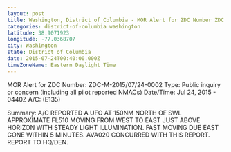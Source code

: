 ```yaml
---
layout: post
title: Washington, District of Columbia - MOR Alert for ZDC Number ZDC M 2015 07 24 0002 Type Public inquiry or
categories: district-of-columbia washington
latitude: 38.9071923
longitude: -77.0368707
city: Washington
state: District of Columbia
date: 2015-07-24T00:40:00.000Z
timeZoneName: Eastern Daylight Time
---
```


MOR Alert for ZDC
Number: ZDC-M-2015/07/24-0002
Type: Public inquiry or concern (including all pilot reported NMACs)
Date/Time: Jul 24, 2015 - 0440Z
A/C: (E135)

Summary: A/C REPORTED A UFO AT 150NM NORTH OF SWL APPROXIMATE FL510 MOVING FROM WEST TO EAST JUST ABOVE HORIZON WITH STEADY LIGHT ILLUMINATION. FAST MOVING DUE EAST GONE WITHIN 5 MINUTES. AVA020 CONCURRED WITH THIS REPORT. REPORT TO HQ/DEN.
